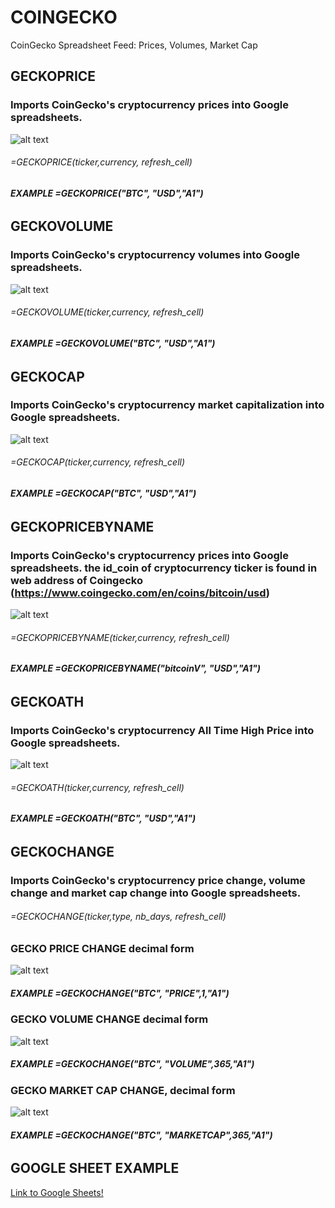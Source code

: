 # COINGECKO
CoinGecko Spreadsheet Feed: Prices, Volumes, Market Cap



## GECKOPRICE
### Imports CoinGecko's cryptocurrency prices into Google spreadsheets. 

![alt text](https://github.com/Eloise1988/COINGECKO/blob/master/GIF/GECKOPRICEUSD.gif)

###### =GECKOPRICE(ticker,currency, refresh_cell) 
##### EXAMPLE    =GECKOPRICE("BTC", "USD","$A$1")


######

## GECKOVOLUME
### Imports CoinGecko's cryptocurrency volumes into Google spreadsheets. 

![alt text](https://github.com/Eloise1988/COINGECKO/blob/master/GIF/GECKOVOLUME.gif)

###### =GECKOVOLUME(ticker,currency, refresh_cell) 
##### EXAMPLE    =GECKOVOLUME("BTC", "USD","$A$1")


######

## GECKOCAP
### Imports CoinGecko's cryptocurrency market capitalization into Google spreadsheets. 

![alt text](https://github.com/Eloise1988/COINGECKO/blob/master/GIF/GECKOCAP.gif)

###### =GECKOCAP(ticker,currency, refresh_cell) 
##### EXAMPLE    =GECKOCAP("BTC", "USD","$A$1")


######
## GECKOPRICEBYNAME
### Imports CoinGecko's cryptocurrency prices into Google spreadsheets. the id_coin of cryptocurrency ticker is found in web address of Coingecko (https://www.coingecko.com/en/coins/bitcoin/usd)

![alt text](https://github.com/Eloise1988/COINGECKO/blob/master/GIF/GECKOPRICEBYNAME.gif)

###### =GECKOPRICEBYNAME(ticker,currency, refresh_cell) 
##### EXAMPLE    =GECKOPRICEBYNAME("bitcoinV", "USD","$A$1")

######

## GECKOATH
### Imports CoinGecko's cryptocurrency All Time High Price into Google spreadsheets. 

![alt text](https://github.com/Eloise1988/COINGECKO/blob/master/GIF/GECKOATH.gif)

###### =GECKOATH(ticker,currency, refresh_cell) 
##### EXAMPLE    =GECKOATH("BTC", "USD","$A$1")

######
######
## GECKOCHANGE
### Imports CoinGecko's cryptocurrency price change, volume change and market cap change into Google spreadsheets. 
###### =GECKOCHANGE(ticker,type, nb_days, refresh_cell) 

### GECKO PRICE CHANGE decimal form
![alt text](https://github.com/Eloise1988/COINGECKO/blob/master/GIF/geckochangeprice.gif)

##### EXAMPLE    =GECKOCHANGE("BTC", "PRICE",1,"$A$1")

### GECKO VOLUME CHANGE decimal form
![alt text](https://github.com/Eloise1988/COINGECKO/blob/master/GIF/geckochangevolume.gif)

##### EXAMPLE    =GECKOCHANGE("BTC", "VOLUME",365,"$A$1")

### GECKO MARKET CAP CHANGE, decimal form
![alt text](https://github.com/Eloise1988/COINGECKO/blob/master/GIF/geckochangemarketcap.gif)

##### EXAMPLE    =GECKOCHANGE("BTC", "MARKETCAP",365,"$A$1")


######
## GOOGLE SHEET EXAMPLE
[Link to Google Sheets!](https://docs.google.com/spreadsheets/d/1QODede4loYFnd9ig_f4vRiO4J4uptxn8zIx3qRsLDeA/edit?usp=sharing)

